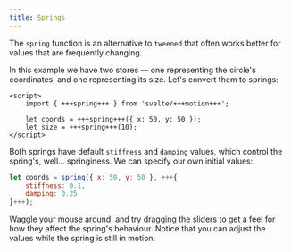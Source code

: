 ```yaml
---
title: Springs
---
```


The `spring` function is an alternative to `tweened` that often works better for values that are frequently changing.

In this example we have two stores — one representing the circle's coordinates, and one representing its size. Let's convert them to springs:

```svelte
<script>
	import { +++spring+++ } from 'svelte/+++motion+++';

	let coords = +++spring+++({ x: 50, y: 50 });
	let size = +++spring+++(10);
</script>
```

Both springs have default `stiffness` and `damping` values, which control the spring's, well... springiness. We can specify our own initial values:

```js
let coords = spring({ x: 50, y: 50 }, +++{
	stiffness: 0.1,
	damping: 0.25
}+++);
```

Waggle your mouse around, and try dragging the sliders to get a feel for how they affect the spring's behaviour. Notice that you can adjust the values while the spring is still in motion.
